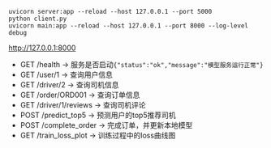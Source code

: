 ```shell
uvicorn server:app --reload --host 127.0.0.1 --port 5000
python client.py
uvicorn main:app --reload --host 127.0.0.1 --port 8000 --log-level debug
```

http://127.0.0.1:8000
- GET /health → 服务是否启动`{"status":"ok","message":"模型服务运行正常"}`
- GET /user/1 → 查询用户信息
- GET /driver/2 → 查询司机信息
- GET /order/ORD001 → 查询订单信息
- GET /driver/1/reviews → 查询司机评论
- POST /predict_top5 → 预测用户的top5推荐司机
- POST /complete_order → 完成订单，并更新本地模型
- GET /train_loss_plot → 训练过程中的loss曲线图
